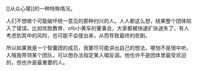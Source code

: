 [[从众心理]]的一种特殊情况。

人们不想做个可能破坏统一意见的那种扫兴的人。人人都这么想，结果整个团体陷入了错误。比如优胜教育、ofo小黄车的董事会，大家都被快速扩张迷失了，有人考虑到其中的风险，也可能不会提出来，从而导致最终的悲剧。

所以如果我是一个智囊团的成员，我要尽可能讲出自己的想法，哪怕不是很中听。入哦我带领某个团队，可以想办法指定某人唱反调。他也许不是团体里最受欢迎的，但也许是最重要的人。